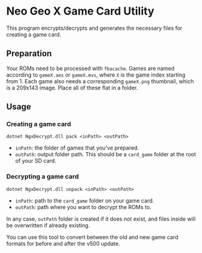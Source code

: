 Neo Geo X Game Card Utility
===========================

This program encrypts/decrypts and generates the necessary files for creating a
game card.

Preparation
-----------
Your ROMs need to be processed with `fbacache`. Games are named according to
`gameX.aes` or `gameX.mvs`, where `X` is the game index starting from 1. Each
game also needs a corresponding `gameX.png` thumbnail, which is a 209x143
image. Place all of these flat in a folder.

Usage
-----

### Creating a game card
```
dotnet NgxDecrypt.dll pack <inPath> <outPath>
```
- `inPath`: the folder of games that you've prepared.
- `outPath`: output folder path. This should be a `card_game` folder at the
  root of your SD card.

### Decrypting a game card
```
dotnet NgxDecrypt.dll unpack <inPath> <outPath>
```
- `inPath`: path to the `card_game` folder on your game card.
- `outPath`: path where you want to decrypt the ROMs to.

In any case, `outPath` folder is created if it does not exist, and files
inside will be overwritten if already existing.

You can use this tool to convert between the old and new game card formats for
before and after the v500 update.

